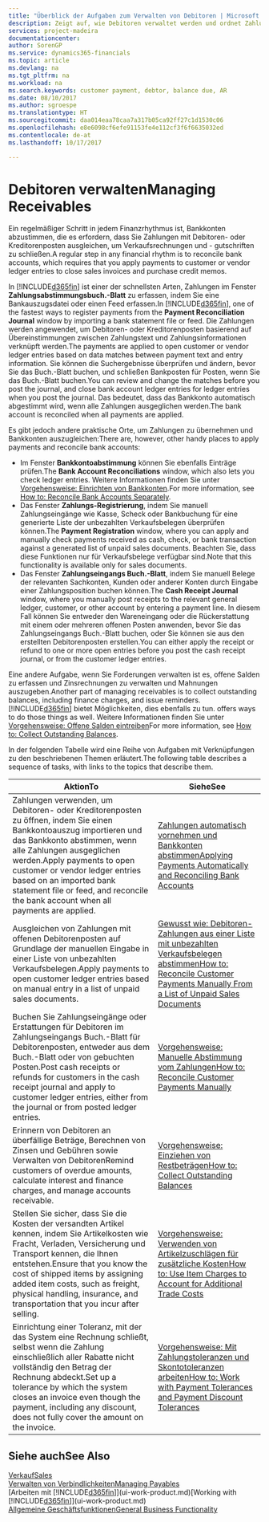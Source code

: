 ```yaml
---
title: "Überblick der Aufgaben zum Verwalten von Debitoren | Microsoft Docs"
description: Zeigt auf, wie Debitoren verwaltet werden und ordnet Zahlungen einem Debitor oder Kreditorenposten zu.
services: project-madeira
documentationcenter: 
author: SorenGP
ms.service: dynamics365-financials
ms.topic: article
ms.devlang: na
ms.tgt_pltfrm: na
ms.workload: na
ms.search.keywords: customer payment, debtor, balance due, AR
ms.date: 08/10/2017
ms.author: sgroespe
ms.translationtype: HT
ms.sourcegitcommit: daa014eaa78caa7a317b05ca92ff27c1d1530c06
ms.openlocfilehash: e8e6098cf6efe91153fe4e112cf3f6f6635032ed
ms.contentlocale: de-at
ms.lasthandoff: 10/17/2017

---
```

# <a name="managing-receivables"></a><span data-ttu-id="d5b29-103">Debitoren verwalten</span><span class="sxs-lookup"><span data-stu-id="d5b29-103">Managing Receivables</span></span>
<span data-ttu-id="d5b29-104">Ein regelmäßiger Schritt in jedem Finanzrhythmus ist, Bankkonten abzustimmen, die es erfordern, dass Sie Zahlungen mit Debitoren- oder Kreditorenposten ausgleichen, um Verkaufsrechnungen und - gutschriften zu schließen.</span><span class="sxs-lookup"><span data-stu-id="d5b29-104">A regular step in any financial rhythm is to reconcile bank accounts, which requires that you apply payments to customer or vendor ledger entries to close sales invoices and purchase credit memos.</span></span>  

<span data-ttu-id="d5b29-105">In [!INCLUDE[d365fin](includes/d365fin_md.md)] ist einer der schnellsten Arten, Zahlungen im Fenster **Zahlungsabstimmungsbuch.-Blatt** zu erfassen, indem Sie eine Bankauszugsdatei oder einen Feed erfassen.</span><span class="sxs-lookup"><span data-stu-id="d5b29-105">In [!INCLUDE[d365fin](includes/d365fin_md.md)], one of the fastest ways to register payments from the **Payment Reconciliation Journal** window by importing a bank statement file or feed.</span></span> <span data-ttu-id="d5b29-106">Die Zahlungen werden angewendet, um Debitoren- oder Kreditorenposten basierend auf Übereinstimmungen zwischen Zahlungstext und Zahlungsinformationen verknüpft werden.</span><span class="sxs-lookup"><span data-stu-id="d5b29-106">The payments are applied to open customer or vendor ledger entries based on data matches between payment text and entry information.</span></span> <span data-ttu-id="d5b29-107">Sie können die Suchergebnisse überprüfen und ändern, bevor Sie das Buch.-Blatt buchen, und schließen Bankposten für Posten, wenn Sie das Buch.-Blatt buchen.</span><span class="sxs-lookup"><span data-stu-id="d5b29-107">You can review and change the matches before you post the journal, and close bank account ledger entries for ledger entries when you post the journal.</span></span> <span data-ttu-id="d5b29-108">Das bedeutet, dass das Bankkonto automatisch abgestimmt wird, wenn alle Zahlungen ausgeglichen werden.</span><span class="sxs-lookup"><span data-stu-id="d5b29-108">The bank account is reconciled when all payments are applied.</span></span>

<span data-ttu-id="d5b29-109">Es gibt jedoch andere praktische Orte, um Zahlungen zu übernehmen und Bankkonten auszugleichen:</span><span class="sxs-lookup"><span data-stu-id="d5b29-109">There are, however, other handy places to apply payments and reconcile bank accounts:</span></span>  

* <span data-ttu-id="d5b29-110">Im Fenster **Bankkontoabstimmung** können Sie ebenfalls Einträge prüfen.</span><span class="sxs-lookup"><span data-stu-id="d5b29-110">The **Bank Account Reconciliations** window, which also lets you check ledger entries.</span></span> <span data-ttu-id="d5b29-111">Weitere Informationen finden Sie unter [Vorgehensweise: Einrichten von Bankkonten](bank-how-reconcile-bank-accounts-separately.md).</span><span class="sxs-lookup"><span data-stu-id="d5b29-111">For more information, see [How to: Reconcile Bank Accounts Separately](bank-how-reconcile-bank-accounts-separately.md).</span></span>  
* <span data-ttu-id="d5b29-112">Das Fenster **Zahlungs-Registrierung**, indem Sie manuell Zahlungseingänge wie Kasse, Scheck oder Bankbuchung für eine generierte Liste der unbezahlten Verkaufsbelegen überprüfen können.</span><span class="sxs-lookup"><span data-stu-id="d5b29-112">The **Payment Registration** window, where you can apply and manually check payments received as cash, check, or bank transaction against a generated list of unpaid sales documents.</span></span> <span data-ttu-id="d5b29-113">Beachten Sie, dass diese Funktionen nur für Verkaufsbelege verfügbar sind.</span><span class="sxs-lookup"><span data-stu-id="d5b29-113">Note that this functionality is available only for sales documents.</span></span>  
* <span data-ttu-id="d5b29-114">Das Fenster **Zahlungseingangs Buch.-Blatt**, indem Sie manuell Belege der relevanten Sachkonten, Kunden oder anderer Konten durch Eingabe einer Zahlungsposition buchen können.</span><span class="sxs-lookup"><span data-stu-id="d5b29-114">The **Cash Receipt Journal** window, where you manually post receipts to the relevant general ledger, customer, or other account by entering a payment line.</span></span> <span data-ttu-id="d5b29-115">In diesem Fall können Sie entweder den Wareneingang oder die Rückerstattung mit einem oder mehreren offenen Posten anwenden, bevor Sie das Zahlungseingangs Buch.-Blatt buchen, oder Sie können sie aus den erstellten Debitorenposten erstellen.</span><span class="sxs-lookup"><span data-stu-id="d5b29-115">You can either apply the receipt or refund to one or more open entries before you post the cash receipt journal, or from the customer ledger entries.</span></span>  

<span data-ttu-id="d5b29-116">Eine andere Aufgabe, wenn Sie Forderungen verwalten ist es, offene Salden zu erfassen und Zinsrechnungen zu verwalten und Mahnungen auszugeben.</span><span class="sxs-lookup"><span data-stu-id="d5b29-116">Another part of managing receivables is to collect outstanding balances, including finance charges, and issue reminders.</span></span> [!INCLUDE[d365fin](includes/d365fin_md.md)]<span data-ttu-id="d5b29-117"> bietet Möglichkeiten, dies ebenfalls zu tun.</span><span class="sxs-lookup"><span data-stu-id="d5b29-117"> offers ways to do those things as well.</span></span> <span data-ttu-id="d5b29-118">Weitere Informationen finden Sie unter [Vorgehensweise: Offene Salden eintreiben](receivables-collect-outstanding-balances.md)</span><span class="sxs-lookup"><span data-stu-id="d5b29-118">For more information, see [How to: Collect Outstanding Balances](receivables-collect-outstanding-balances.md).</span></span>  

<span data-ttu-id="d5b29-119">In der folgenden Tabelle wird eine Reihe von Aufgaben mit Verknüpfungen zu den beschriebenen Themen erläutert.</span><span class="sxs-lookup"><span data-stu-id="d5b29-119">The following table describes a sequence of tasks, with links to the topics that describe them.</span></span>  

| <span data-ttu-id="d5b29-120">Aktion</span><span class="sxs-lookup"><span data-stu-id="d5b29-120">To</span></span> | <span data-ttu-id="d5b29-121">Siehe</span><span class="sxs-lookup"><span data-stu-id="d5b29-121">See</span></span> |
| --- | --- |
| <span data-ttu-id="d5b29-122">Zahlungen verwenden, um Debitoren- oder Kreditorenposten zu öffnen, indem Sie einen Bankkontoauszug importieren und das Bankkonto abstimmen, wenn alle Zahlungen ausgeglichen werden.</span><span class="sxs-lookup"><span data-stu-id="d5b29-122">Apply payments to open customer or vendor ledger entries based on an imported bank statement file or feed, and reconcile the bank account when all payments are applied.</span></span> |[<span data-ttu-id="d5b29-123">Zahlungen automatisch vornehmen und Bankkonten abstimmen</span><span class="sxs-lookup"><span data-stu-id="d5b29-123">Applying Payments Automatically and Reconciling Bank Accounts</span></span>](receivables-apply-payments-auto-reconcile-bank-accounts.md) |
| <span data-ttu-id="d5b29-124">Ausgleichen von Zahlungen mit offenen Debitorenposten auf Grundlage der manuellen Eingabe in einer Liste von unbezahlten Verkaufsbelegen.</span><span class="sxs-lookup"><span data-stu-id="d5b29-124">Apply payments to open customer ledger entries based on manual entry in a list of unpaid sales documents.</span></span> |[<span data-ttu-id="d5b29-125">Gewusst wie: Debitoren-Zahlungen aus einer Liste mit unbezahlten Verkaufsbelegen abstimmen</span><span class="sxs-lookup"><span data-stu-id="d5b29-125">How to: Reconcile Customer Payments Manually From a List of Unpaid Sales Documents</span></span>](receivables-how-reconcile-customer-payments-list-unpaid-sales-documents.md) |
| <span data-ttu-id="d5b29-126">Buchen Sie Zahlungseingänge oder Erstattungen für Debitoren im Zahlungseingangs Buch.-Blatt für Debitorenposten, entweder aus dem Buch.-Blatt oder von gebuchten Posten.</span><span class="sxs-lookup"><span data-stu-id="d5b29-126">Post cash receipts or refunds for customers in the cash receipt journal and apply to customer ledger entries, either from the journal or from posted ledger entries.</span></span> |[<span data-ttu-id="d5b29-127">Vorgehensweise: Manuelle Abstimmung vom Zahlungen</span><span class="sxs-lookup"><span data-stu-id="d5b29-127">How to: Reconcile Customer Payments Manually</span></span>](receivables-how-apply-sales-transactions-manually.md) |
| <span data-ttu-id="d5b29-128">Erinnern von Debitoren an überfällige Beträge, Berechnen von Zinsen und Gebühren sowie Verwalten von Debitoren</span><span class="sxs-lookup"><span data-stu-id="d5b29-128">Remind customers of overdue amounts, calculate interest and finance charges, and manage accounts receivable.</span></span> |[<span data-ttu-id="d5b29-129">Vorgehensweise: Einziehen von Restbeträgen</span><span class="sxs-lookup"><span data-stu-id="d5b29-129">How to: Collect Outstanding Balances</span></span>](receivables-collect-outstanding-balances.md) |
|<span data-ttu-id="d5b29-130">Stellen Sie sicher, dass Sie die Kosten der versandten Artikel kennen, indem Sie Artikelkosten wie Fracht, Verladen, Versicherung und Transport kennen, die Ihnen entstehen.</span><span class="sxs-lookup"><span data-stu-id="d5b29-130">Ensure that you know the cost of shipped items by assigning added item costs, such as freight, physical handling, insurance, and transportation that you incur after selling.</span></span>|[<span data-ttu-id="d5b29-131">Vorgehensweise: Verwenden von Artikelzuschlägen für zusätzliche Kosten</span><span class="sxs-lookup"><span data-stu-id="d5b29-131">How to: Use Item Charges to Account for Additional Trade Costs</span></span>](payables-how-assign-item-charges.md)|
|<span data-ttu-id="d5b29-132">Einrichtung einer Toleranz, mit der das System eine Rechnung schließt, selbst wenn die Zahlung einschließlich aller Rabatte nicht vollständig den Betrag der Rechnung abdeckt.</span><span class="sxs-lookup"><span data-stu-id="d5b29-132">Set up a tolerance by which the system closes an invoice even though the payment, including any discount, does not fully cover the amount on the invoice.</span></span>|[<span data-ttu-id="d5b29-133">Vorgehensweise: Mit Zahlungstoleranzen und Skontotoleranzen arbeiten</span><span class="sxs-lookup"><span data-stu-id="d5b29-133">How to: Work with Payment Tolerances and Payment Discount Tolerances</span></span>](finance-payment-tolerance-and-payment-discount-tolerance.md)|
## <a name="see-also"></a><span data-ttu-id="d5b29-134">Siehe auch</span><span class="sxs-lookup"><span data-stu-id="d5b29-134">See Also</span></span>
[<span data-ttu-id="d5b29-135">Verkauf</span><span class="sxs-lookup"><span data-stu-id="d5b29-135">Sales</span></span>](sales-manage-sales.md)  
[<span data-ttu-id="d5b29-136">Verwalten von Verbindlichkeiten</span><span class="sxs-lookup"><span data-stu-id="d5b29-136">Managing Payables</span></span>](payables-manage-payables.md)  
<span data-ttu-id="d5b29-137">[Arbeiten mit [!INCLUDE[d365fin](includes/d365fin_md.md)]](ui-work-product.md)</span><span class="sxs-lookup"><span data-stu-id="d5b29-137">[Working with [!INCLUDE[d365fin](includes/d365fin_md.md)]](ui-work-product.md)</span></span>  
[<span data-ttu-id="d5b29-138">Allgemeine Geschäftsfunktionen</span><span class="sxs-lookup"><span data-stu-id="d5b29-138">General Business Functionality</span></span>](ui-across-business-areas.md)

